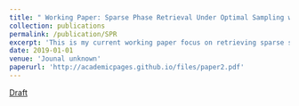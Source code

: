 ```yaml
---
title: " Working Paper: Sparse Phase Retrieval Under Optimal Sampling with Local Guarantee"
collection: publications
permalink: /publication/SPR
excerpt: 'This is my current working paper focus on retrieving sparse signals under optimal sampling complexity. We design an algorithm for sparse phase retrieval and would provide theoretical guarantee for such algorithm, which would be the first practical local algorithm with theoretical guarantee for sparse phase retrieve. Although we may need an good initialization in latter work, we think this at least provide a great first step to such sparse phase retrieval open problem.lalallala'
date: 2019-01-01
venue: 'Jounal unknown'
paperurl: 'http://academicpages.github.io/files/paper2.pdf'
---
```


[Draft](http://academicpages.github.io/files/paper2.pdf)


